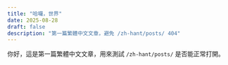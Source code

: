 ```yaml
---
title: "哈囉，世界"
date: 2025-08-28
draft: false
description: "第一篇繁體中文文章，避免 /zh-hant/posts/ 404"
---
```


你好，這是第一篇繁體中文文章，用來測試 `/zh-hant/posts/` 是否能正常打開。
